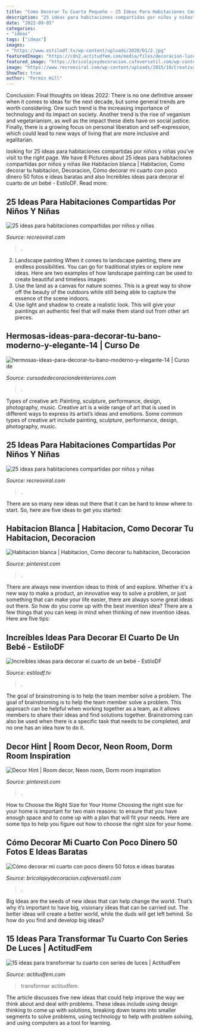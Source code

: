 ```yaml
---
title: "Como Decorar Tu Cuarto Pequeño ~ 25 Ideas Para Habitaciones Compartidas Por Niños Y Niñas"
description: "25 ideas para habitaciones compartidas por niños y niñas"
date: "2022-09-05"
categories:
- "ideas"
tags: ["ideas"]
images:
- "https://www.estilodf.tv/wp-content/uploads/2020/01/2.jpg"
featuredImage: "https://cdn2.actitudfem.com/media/files/decoracion-luces-cuarto.jpg"
featured_image: "https://bricolajeydecoracion.cafeversatil.com/wp-content/uploads/2010/05/56.jpg"
image: "https://www.recreoviral.com/wp-content/uploads/2015/10/Creativas-habitaciones-compartidas-por-niños-y-niñas-3.jpg"
ShowToc: true
author: "Fermin Hill"
---
```



Conclusion:
Final thoughts on Ideas 2022:
There is no one definitive answer when it comes to ideas for the next decade, but some general trends are worth considering. One such trend is the increasing importance of technology and its impact on society. Another trend is the rise of veganism and vegetarianism, as well as the impact these diets have on social justice. Finally, there is a growing focus on personal liberation and self-expression, which could lead to new ways of living that are more inclusive and egalitarian.

	

		
looking for 25 ideas para habitaciones compartidas por niños y niñas you've visit to the right page. We have 8 Pictures about 25 ideas para habitaciones compartidas por niños y niñas like Habitacion blanca | Habitacion, Como decorar tu habitacion, Decoracion, Cómo decorar mi cuarto con poco dinero 50 fotos e ideas baratas and also Increíbles ideas para decorar el cuarto de un bebé - EstiloDF. Read more:
		
    
## 25 Ideas Para Habitaciones Compartidas Por Niños Y Niñas

<img loading=lazy src="https://www.recreoviral.com/wp-content/uploads/2015/10/Creativas-habitaciones-compartidas-por-niños-y-niñas-19.jpg" onerror="this.onerror=null;this.src='https://tse3.mm.bing.net/th?id=OIP.V2N4lL0d4ZiVob05eOfeQAHaEa&amp;pid=15.1';" alt="25 ideas para habitaciones compartidas por niños y niñas">

_Source: recreoviral.com_

>. 

	

2. Landscape painting
When it comes to landscape painting, there are endless possibilities. You can go for traditional styles or explore new ideas. Here are two examples of how landscape painting can be used to create beautiful and timeless images: 
2. Use the land as a canvas for nature scenes. This is a great way to show off the beauty of the outdoors while still being able to capture the essence of the scene indoors.
3. Use light and shadow to create a realistic look. This will give your paintings an authentic feel that will make them stand out from other art pieces.

    
## Hermosas-ideas-para-decorar-tu-bano-moderno-y-elegante-14 | Curso De

<img loading=lazy src="https://cursodedecoraciondeinteriores.com/wp-content/uploads/2016/12/Hermosas-ideas-para-decorar-tu-baño-moderno-y-elegante-14.jpg" onerror="this.onerror=null;this.src='https://tse4.mm.bing.net/th?id=OIP.Mji2FudzjUnEmwCQby6bcAHaJ4&amp;pid=15.1';" alt="hermosas-ideas-para-decorar-tu-bano-moderno-y-elegante-14 | Curso de">

_Source: cursodedecoraciondeinteriores.com_

>. 

	

Types of creative art: Painting, sculpture, performance, design, photography, music.
Creative art is a wide range of art that is used in different ways to express its artist’s ideas and emotions. Some common types of creative art include painting, sculpture, performance, design, photography, music.

    
## 25 Ideas Para Habitaciones Compartidas Por Niños Y Niñas

<img loading=lazy src="https://www.recreoviral.com/wp-content/uploads/2015/10/Creativas-habitaciones-compartidas-por-niños-y-niñas-3.jpg" onerror="this.onerror=null;this.src='https://tse4.mm.bing.net/th?id=OIP.EfTTEKhWJYZafmQ9hm1S3gHaKg&amp;pid=15.1';" alt="25 ideas para habitaciones compartidas por niños y niñas">

_Source: recreoviral.com_

>. 

	

There are so many new ideas out there that it can be hard to know where to start. So, here are five ideas to get you started: 

    
## Habitacion Blanca | Habitacion, Como Decorar Tu Habitacion, Decoracion

<img loading=lazy src="https://i.pinimg.com/736x/06/3b/87/063b875278ad3eac87c58782ff74a530.jpg" onerror="this.onerror=null;this.src='https://tse1.mm.bing.net/th?id=OIP.dTHJ83Kb6LaPV6SXJHufkgHaNK&amp;pid=15.1';" alt="Habitacion blanca | Habitacion, Como decorar tu habitacion, Decoracion">

_Source: pinterest.com_

>. 

	

There are always new invention ideas to think of and explore. Whether it's a new way to make a product, an innovative way to solve a problem, or just something that can make your life easier, there are always some great ideas out there. So how do you come up with the best invention idea? There are a few things that you can keep in mind when thinking of new invention ideas. Here are five tips: 

    
## Increíbles Ideas Para Decorar El Cuarto De Un Bebé - EstiloDF

<img loading=lazy src="https://www.estilodf.tv/wp-content/uploads/2020/01/2.jpg" onerror="this.onerror=null;this.src='https://tse4.mm.bing.net/th?id=OIP.USLy53FgdfPNruTTsz6l8AHaHa&amp;pid=15.1';" alt="Increíbles ideas para decorar el cuarto de un bebé - EstiloDF">

_Source: estilodf.tv_

>. 

	

The goal of brainstroming is to help the team member solve a problem.
The goal of brainstroming is to help the team member solve a problem. This approach can be helpful when working together as a team, as it allows members to share their ideas and find solutions together. Brainstroming can also be used when there is a specific task that needs to be completed, and no one has an idea how to do it.

    
## Decor Hint | Room Decor, Neon Room, Dorm Room Inspiration

<img loading=lazy src="https://i.pinimg.com/736x/a1/a4/80/a1a48030c1cfdc207076dab956fe18f7.jpg" onerror="this.onerror=null;this.src='https://tse3.mm.bing.net/th?id=OIP._kB-ZCQkzWvVqulaGtbMTAAAAA&amp;pid=15.1';" alt="Decor Hint | Room decor, Neon room, Dorm room inspiration">

_Source: pinterest.com_

>. 

	

How to Choose the Right Size for Your Home
Choosing the right size for your home is important for two main reasons: to ensure that you have enough space and to come up with a plan that will fit your needs. Here are some tips to help you figure out how to choose the right size for your home.

    
## Cómo Decorar Mi Cuarto Con Poco Dinero 50 Fotos E Ideas Baratas

<img loading=lazy src="https://bricolajeydecoracion.cafeversatil.com/wp-content/uploads/2010/05/56.jpg" onerror="this.onerror=null;this.src='https://tse4.mm.bing.net/th?id=OIP.pC_cHMINhaB2ivODlTYuOAHaJ3&amp;pid=15.1';" alt="Cómo decorar mi cuarto con poco dinero 50 fotos e ideas baratas">

_Source: bricolajeydecoracion.cafeversatil.com_

>. 

	

Big Ideas are the seeds of new ideas that can help change the world. That’s why it’s important to have big, visionary ideas that can be carried out. The better ideas will create a better world, while the duds will get left behind. So how do you find and develop big ideas?

    
## 15 Ideas Para Transformar Tu Cuarto Con Series De Luces | ActitudFem

<img loading=lazy src="https://cdn2.actitudfem.com/media/files/decoracion-luces-cuarto.jpg" onerror="this.onerror=null;this.src='https://tse4.mm.bing.net/th?id=OIP.n9kh1SQNj_XSQ_PMr9moGgHaEA&amp;pid=15.1';" alt="15 ideas para transformar tu cuarto con series de luces | ActitudFem">

_Source: actitudfem.com_

>transformar actitudfem. 

	

The article discusses five new ideas that could help improve the way we think about and deal with problems. These ideas include using design thinking to come up with solutions, breaking down teams into smaller segments to solve problems, using technology to help with problem solving, and using computers as a tool for learning.


